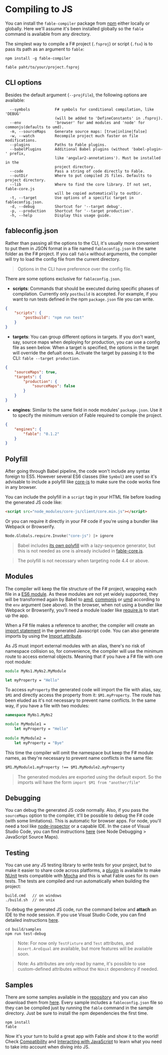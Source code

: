 # Compiling to JS

You can install the `fable-compiler` package from [npm](https://www.npmjs.com/package/fable-compiler)
either locally or globally. Here we'll assume it's been installed globally so the `fable`
command is available from any directory.

The simplest way to compile a F# project (`.fsproj`) or script (`.fsx`) is
to pass its path as an argument to `fable`:

```shell
npm install -g fable-compiler

fable paht/to/your/project.fsproj
```

## CLI options

Besides the default argument (`--projFile`), the following options are available:

```
  --symbols           F# symbols for conditional compilation, like 'DEBUG'
                      (will be added to 'DefineConstants' in .fsproj).
  --env               'browser' for amd modules and 'node' for commonjs(defaults to umd).
  -m, --sourceMaps    Generate source maps: [true|inline|false]
  -w, --watch         Recompile project much faster on file modifications.
  --plugins           Paths to Fable plugins.
  --babelPlugins      Additional Babel plugins (without 'babel-plugin-' prefix,
                      like 'angular2-annotations'). Must be installed in the
                      project directory.
  --code              Pass a string of code directly to Fable.
  --outDir            Where to put compiled JS files. Defaults to project directory.
  --lib               Where to find the core library. If not set, fable-core.js
                      will be copied automatically to outDir.
  -t, --target        Use options of a specific target in fableconfig.json.
  -d, --debug         Shortcut for '--target debug'.
  -p, --production    Shortcut for '--target production'.
  -h, --help          Display this usage guide.
```

## fableconfig.json

Rather than passing all the options to the CLI, it's usually more convenient to put them
in JSON format in a file named `fableconfig.json` in the same folder as the F# project.
If you call `fable` without arguments, the compiler will try to load the config file from
the current directory.

> Options in the CLI have preference over the config file.

There are some options exclusive for `fableconfig.json`.

* **scripts**: Commands that should be executed during specific phases of compilation.
  Currently only `postbuild` is accepted. For example, if you want to run tests defined
  in the npm `package.json` file you can write. 

```json
{
    "scripts": {
        "postbuild": "npm run test"
    }
}
```

* **targets**: You can group different options in targets. If you don't want,
  say, source maps when deploying for production, you can use a config file as
  seen below. When a target is specified, the options in the target will
  override the defualt ones. Activate the target by passing it to the CLI:
  `fable --target production`.


```json
{
    "sourceMaps": true,
    "targets": {
        "production": {
            "sourceMaps": false
        }
    }
}
```

* **engines**: Similar to the same field in node modules' `package.json`.
  Use it to specify the minimum version of Fable required to compile the project.

```json
{
    "engines": {
        "fable": "0.1.2"
    }
}
```


## Polyfill

After going through Babel pipeline, the code won't include any syntax foreign
to ES5. However several ES6 classes (like `Symbol`) are used so it's advisable
to include a polyfill like [core-js](https://github.com/zloirock/core-js) to
make sure the code works fine in any browser.

You can include the polyfill in a `script` tag in your HTML file before loading
the generated JS code like:

```html
<script src="node_modules/core-js/client/core.min.js"></script>
```

Or you can require it directly in your F# code if you're using a bundler like
Webpack or Browserify.

```fsharp
Node.Globals.require.Invoke("core-js") |> ignore
```

> Babel includes [its own polyfill](http://babeljs.io/docs/usage/polyfill/)
with a lazy-sequence generator, but this is not needed as one is already included
in [fable-core.js](/lib/fable-core.js).

> The polyfill is not necessary when targeting node 4.4 or above.

## Modules

The compiler will keep the file structure of the F# project, wrapping each file in a [ES6 module](https://github.com/lukehoban/es6features#modules).
As these modules are not yet widely supported, they will be transformed again by Babel
to [amd](http://requirejs.org/docs/whyamd.html), [commonjs](https://nodejs.org/docs/latest/api/modules.html) or [umd](https://github.com/umdjs/umd)
according to the `env` argument (see above). In the browser, when not using a bundler
like Webpack or Browserify, you'll need a module loader like [require.js](http://requirejs.org) to start up the app.

When a F# file makes a reference to another, the compiler will create an [import statement](https://developer.mozilla.org/en/docs/web/javascript/reference/statements/import)
in the generated Javascript code. You can also generate imports by using
the [Import attribute](interacting.md).

As JS must import external modules with an alias, there's no risk of namespace
collision so, for convenience, the compiler will use the minimum route to access
external objects. Meaning that if you have a F# file with one root module:

```fsharp
module MyNs1.MyNs2.MyModule

let myProperty = "Hello"
```

To access `myProperty` the generated code will import the file with alias, say, `$M1` and directly access the property from it: `$M1.myProperty`. The route has been eluded as it's not necessary to prevent name conflicts. In the same way, if you have a file with two modules:

```fsharp
namespace MyNs1.MyNs2

module MyModule1 =
    let myProperty = "Hello"
    
module MyModule2 =
    let myProperty = "Bye"
```

This time the compiler will omit the namespace but keep the F# module names, as they're necessary to prevent name conflicts in the same file:

```fsharp
$M1.MyModule1.myProperty !== $M1.MyModule2.myProperty
```

> The generated modules are exported using the default export. So the imports will have the form `import $M1 from "another/file"`

## Debugging

You can debug the generated JS code normally. Also, if you pass the `sourceMaps`
option to the compiler, it'll be possible to debug the F# code (with some limitations).
This is automatic for browser apps. For node, you'll need a tool like [node-inspector](https://github.com/node-inspector/node-inspector)
or a capable IDE. In the case of Visual Studio Code, you can find instructions [here](https://code.visualstudio.com/docs/editor/debugging)
(see Node Debugging > JavaScript Source Maps). 

## Testing

You can use any JS testing library to write tests for your project, but to make it
easier to share code across platforms, a [plugin](plugins.md) is available to make
[NUnit](http://www.nunit.org) tests compatible with [Mocha](https://mochajs.org)
and this is what Fable uses for its own tests. The tests are compiled and run
automatically when building the project:

```shell
build.cmd   // on windows
./build.sh  // on unix
```

To debug the generated JS code, run the command below and **attach** an IDE to the node session. If you use Visual Studio Code, you can find detailed instructions [here](https://code.visualstudio.com/docs/editor/debugging).

```shell
cd build/samples
npm run test-debug
```

> Note: For now only `TestFixture` and `Test` attributes, and `Assert.AreEqual` are available, but more features will be available soon.

> Note: As attributes are only read by name, it's possible to use custom-defined attributes without the `NUnit` dependency if needed.

## Samples

There are some samples available in the [repository](/samples) and you can also download them from [here](https://ci.appveyor.com/api/projects/alfonsogarciacaro/fable/artifacts/samples.zip).
Every sample includes a `fableconfig.json` file so they can be compiled just by running
the `fable` command in the sample directory. Just be sure to install the npm dependencies
the first time.

```shell
npm install
fable
```

Now it's your turn to build a great app with Fable and show it to the world!
Check [Compatibility](compatibility.md) and [Interacting with JavaScript](interacting.md)
to learn what you need to take into account when diving into JS.
